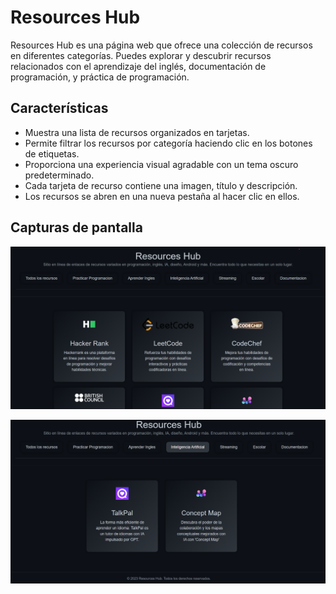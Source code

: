 # Resources Hub

Resources Hub es una página web que ofrece una colección de recursos en diferentes categorías. Puedes explorar y descubrir recursos relacionados con el aprendizaje del inglés, documentación de programación, y práctica de programación.

## Características

- Muestra una lista de recursos organizados en tarjetas.
- Permite filtrar los recursos por categoría haciendo clic en los botones de etiquetas.
- Proporciona una experiencia visual agradable con un tema oscuro predeterminado.
- Cada tarjeta de recurso contiene una imagen, título y descripción.
- Los recursos se abren en una nueva pestaña al hacer clic en ellos.

## Capturas de pantalla

![Captura de pantalla 1](/assets/screen-web.png)

![Captura de pantalla 2](/assets/screen-web2.png)
